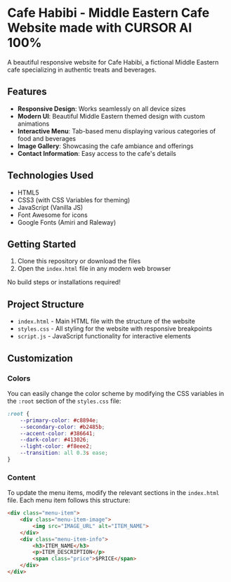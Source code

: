 # Cafe Habibi - Middle Eastern Cafe Website made with CURSOR AI 100% 

A beautiful responsive website for Cafe Habibi, a fictional Middle Eastern cafe specializing in authentic treats and beverages.

## Features

- **Responsive Design**: Works seamlessly on all device sizes
- **Modern UI**: Beautiful Middle Eastern themed design with custom animations
- **Interactive Menu**: Tab-based menu displaying various categories of food and beverages
- **Image Gallery**: Showcasing the cafe ambiance and offerings
- **Contact Information**: Easy access to the cafe's details

## Technologies Used

- HTML5
- CSS3 (with CSS Variables for theming)
- JavaScript (Vanilla JS)
- Font Awesome for icons
- Google Fonts (Amiri and Raleway)

## Getting Started

1. Clone this repository or download the files
2. Open the `index.html` file in any modern web browser

No build steps or installations required!

## Project Structure

- `index.html` - Main HTML file with the structure of the website
- `styles.css` - All styling for the website with responsive breakpoints
- `script.js` - JavaScript functionality for interactive elements

## Customization

### Colors
You can easily change the color scheme by modifying the CSS variables in the `:root` section of the `styles.css` file:

```css
:root {
    --primary-color: #c8894e;
    --secondary-color: #b2485b;
    --accent-color: #386641;
    --dark-color: #413026;
    --light-color: #f8eee2;
    --transition: all 0.3s ease;
}
```

### Content
To update the menu items, modify the relevant sections in the `index.html` file. Each menu item follows this structure:

```html
<div class="menu-item">
    <div class="menu-item-image">
        <img src="IMAGE_URL" alt="ITEM_NAME">
    </div>
    <div class="menu-item-info">
        <h3>ITEM_NAME</h3>
        <p>ITEM_DESCRIPTION</p>
        <span class="price">$PRICE</span>
    </div>
</div>
```
